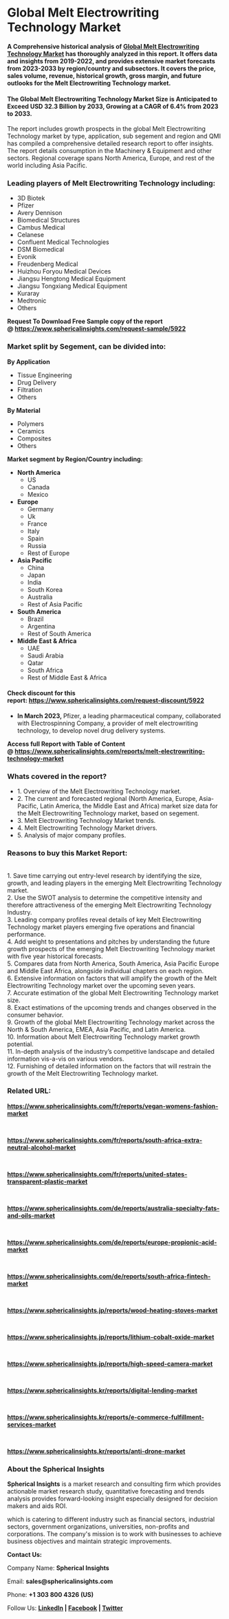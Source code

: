 <h1 class="news-post-title">Global Melt Electrowriting Technology Market</h1>
<p><strong>A Comprehensive historical analysis of&nbsp;<a href="https://www.sphericalinsights.com/reports/melt-electrowriting-technology-market" target="_blank" rel="noopener">Global Melt Electrowriting Technology Market</a>&nbsp;has thoroughly analyzed in this report. It offers data and insights from 2019-2022, and provides extensive market forecasts from 2023-2033 by region/country and subsectors. It covers the price, sales volume, revenue, historical growth, gross margin, and future outlooks for the Melt Electrowriting Technology market.</strong></p>
<h4><strong>The Global Melt Electrowriting Technology Market Size is Anticipated to Exceed USD 32.3 Billion by 2033, Growing at a CAGR of 6.4% from 2023 to 2033.</strong></h4>
<p>The report includes growth prospects in the global Melt Electrowriting Technology market by type, application, sub segement and region and QMI has compiled a comprehensive detailed research report to offer insights. The report details consumption in the Machinery &amp; Equipment and other sectors. Regional coverage spans North America, Europe, and rest of the world including Asia Pacific.</p>
<h3><strong>Leading players of Melt Electrowriting Technology including:</strong></h3>
<ul>
<li>3D Biotek</li>
<li>Pfizer</li>
<li>Avery Dennison</li>
<li>Biomedical Structures</li>
<li>Cambus Medical</li>
<li>Celanese</li>
<li>Confluent Medical Technologies</li>
<li>DSM Biomedical</li>
<li>Evonik</li>
<li>Freudenberg Medical</li>
<li>Huizhou Foryou Medical Devices</li>
<li>Jiangsu Hengtong Medical Equipment</li>
<li>Jiangsu Tongxiang Medical Equipment</li>
<li>Kuraray</li>
<li>Medtronic</li>
<li>Others</li>
</ul>
<p><strong>Request To Download Free Sample copy of the report @&nbsp;<a href="https://www.sphericalinsights.com/request-sample/5922">https://www.sphericalinsights.com/request-sample/5922</a></strong></p>
<h3><strong>Market split by Segement, can be divided into:</strong></h3>
<p><strong>By Application</strong></p>
<ul>
<li>Tissue Engineering</li>
<li>Drug Delivery</li>
<li>Filtration</li>
<li>Others</li>
</ul>
<p><strong>By Material</strong></p>
<ul>
<li>Polymers</li>
<li>Ceramics</li>
<li>Composites</li>
<li>Others</li>
</ul>
<p><strong>Market segment by Region/Country including:</strong></p>
<ul>
<li><strong>North America</strong>
<ul>
<li>US</li>
<li>Canada</li>
<li>Mexico</li>
</ul>
</li>
<li><strong>Europe</strong>
<ul>
<li>Germany</li>
<li>Uk</li>
<li>France</li>
<li>Italy</li>
<li>Spain</li>
<li>Russia</li>
<li>Rest of Europe</li>
</ul>
</li>
<li><strong>Asia Pacific</strong>
<ul>
<li>China</li>
<li>Japan</li>
<li>India</li>
<li>South Korea</li>
<li>Australia</li>
<li>Rest of Asia Pacific</li>
</ul>
</li>
<li><strong>South America</strong>
<ul>
<li>Brazil</li>
<li>Argentina</li>
<li>Rest of South America</li>
</ul>
</li>
<li><strong>Middle East &amp; Africa</strong>
<ul>
<li>UAE</li>
<li>Saudi Arabia</li>
<li>Qatar</li>
<li>South Africa</li>
<li>Rest of Middle East &amp; Africa</li>
</ul>
</li>
</ul>
<h4>Check discount for this report:&nbsp;<a href="https://www.sphericalinsights.com/request-discount/5922">https://www.sphericalinsights.com/request-discount/5922</a></h4>
<ul>
<li><strong>In March 2023,&nbsp;</strong>Pfizer, a leading pharmaceutical company, collaborated with Electrospinning Company, a provider of melt electrowriting technology, to develop novel drug delivery systems.</li>
</ul>
<p><strong>Access full Report with Table of Content @&nbsp;<a href="https://www.sphericalinsights.com/reports/melt-electrowriting-technology-market">https://www.sphericalinsights.com/reports/melt-electrowriting-technology-market</a>&nbsp;</strong></p>
<h3><strong>Whats covered in the report?</strong></h3>
<ul>
<li>1. Overview of the Melt Electrowriting Technology market.</li>
<li>2. The current and forecasted regional (North America, Europe, Asia-Pacific, Latin America, the Middle East and Africa) market size data for the Melt Electrowriting Technology market, based on segement.</li>
<li>3. Melt Electrowriting Technology Market trends.</li>
<li>4. Melt Electrowriting Technology Market drivers.</li>
<li>5. Analysis of major company profiles.</li>
</ul>
<h3><strong>Reasons to buy this Market Report:</strong></h3>
<p><br />1. Save time carrying out entry-level research by identifying the size, growth, and leading players in the emerging Melt Electrowriting Technology market.<br />2. Use the SWOT analysis to determine the competitive intensity and therefore attractiveness of the emerging Melt Electrowriting Technology Industry.<br />3. Leading company profiles reveal details of key Melt Electrowriting Technology market players emerging five operations and financial performance.<br />4. Add weight to presentations and pitches by understanding the future growth prospects of the emerging Melt Electrowriting Technology market with five year historical forecasts.<br />5. Compares data from North America, South America, Asia Pacific Europe and Middle East Africa, alongside individual chapters on each region.<br />6. Extensive information on factors that will amplify the growth of the Melt Electrowriting Technology market over the upcoming seven years.<br />7. Accurate estimation of the global Melt Electrowriting Technology market size.<br />8. Exact estimations of the upcoming trends and changes observed in the consumer behavior.<br />9. Growth of the global Melt Electrowriting Technology market across the North &amp; South America, EMEA, Asia Pacific, and Latin America.<br />10. Information about Melt Electrowriting Technology market growth potential.<br />11. In-depth analysis of the industry&rsquo;s competitive landscape and detailed information vis-a-vis on various vendors.<br />12. Furnishing of detailed information on the factors that will restrain the growth of the Melt Electrowriting Technology market.</p>
<h3><strong>Related URL:</strong></h3>
<p><strong><a href="https://www.sphericalinsights.com/fr/reports/vegan-womens-fashion-market">https://www.sphericalinsights.com/fr/reports/vegan-womens-fashion-market</a></strong></p>
<p><strong>&nbsp;</strong></p>
<p><strong><a href="https://www.sphericalinsights.com/fr/reports/south-africa-extra-neutral-alcohol-market">https://www.sphericalinsights.com/fr/reports/south-africa-extra-neutral-alcohol-market</a></strong></p>
<p><strong>&nbsp;</strong></p>
<p><strong><a href="https://www.sphericalinsights.com/fr/reports/united-states-transparent-plastic-market">https://www.sphericalinsights.com/fr/reports/united-states-transparent-plastic-market</a></strong></p>
<p><strong>&nbsp;</strong></p>
<p><strong><a href="https://www.sphericalinsights.com/de/reports/australia-specialty-fats-and-oils-market">https://www.sphericalinsights.com/de/reports/australia-specialty-fats-and-oils-market</a></strong></p>
<p><strong>&nbsp;</strong></p>
<p><strong><a href="https://www.sphericalinsights.com/de/reports/europe-propionic-acid-market">https://www.sphericalinsights.com/de/reports/europe-propionic-acid-market</a></strong></p>
<p><strong>&nbsp;</strong></p>
<p><strong><a href="https://www.sphericalinsights.com/de/reports/south-africa-fintech-market">https://www.sphericalinsights.com/de/reports/south-africa-fintech-market</a></strong></p>
<p><strong>&nbsp;</strong></p>
<p><strong><a href="https://www.sphericalinsights.jp/reports/wood-heating-stoves-market">https://www.sphericalinsights.jp/reports/wood-heating-stoves-market</a></strong></p>
<p><strong>&nbsp;</strong></p>
<p><strong><a href="https://www.sphericalinsights.jp/reports/lithium-cobalt-oxide-market">https://www.sphericalinsights.jp/reports/lithium-cobalt-oxide-market</a></strong></p>
<p><strong>&nbsp;</strong></p>
<p><strong><a href="https://www.sphericalinsights.jp/reports/high-speed-camera-market">https://www.sphericalinsights.jp/reports/high-speed-camera-market</a></strong></p>
<p><strong>&nbsp;</strong></p>
<p><strong><a href="https://www.sphericalinsights.kr/reports/digital-lending-market">https://www.sphericalinsights.kr/reports/digital-lending-market</a></strong></p>
<p><strong>&nbsp;</strong></p>
<p><strong><a href="https://www.sphericalinsights.kr/reports/e-commerce-fulfillment-services-market">https://www.sphericalinsights.kr/reports/e-commerce-fulfillment-services-market</a></strong></p>
<p><strong>&nbsp;</strong></p>
<p><strong><a href="https://www.sphericalinsights.kr/reports/anti-drone-market">https://www.sphericalinsights.kr/reports/anti-drone-market</a></strong></p>
<h3><strong>About the Spherical Insights</strong></h3>
<p><strong>Spherical Insights</strong>&nbsp;is a market research and consulting firm which provides actionable market research study, quantitative forecasting and trends analysis provides forward-looking insight especially designed for decision makers and aids ROI.</p>
<p>which is catering to different industry such as financial sectors, industrial sectors, government organizations, universities, non-profits and corporations. The company's mission is to work with businesses to achieve business objectives and maintain strategic improvements.</p>
<p><strong>Contact Us:</strong></p>
<p>Company Name:&nbsp;<strong>Spherical Insights</strong></p>
<p>Email:&nbsp;<strong>sales@sphericalinsights.com</strong></p>
<p>Phone:&nbsp;<strong>+1 303 800 4326 (US)</strong></p>
<p>Follow Us:&nbsp;<strong><a href="https://www.linkedin.com/company/spherical-insight/"><u>LinkedIn</u></a>&nbsp;|&nbsp;<a href="https://www.facebook.com/sphericalinsights22"><u>Facebook</u></a>&nbsp;|&nbsp;<a href="https://twitter.com/SInsights_US"><u>Twitter</u></a></strong></p>
